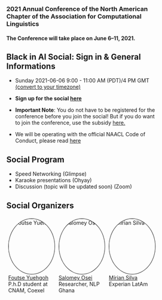 ### 2021 Annual Conference of the North American Chapter of the Association for Computational Linguistics
#### The Conference will take place on June 6–11, 2021. 

## Black in AI Social: Sign in & General Informations
- Sunday 2021-06-06   9:00 - 11:00 AM (PDT)/4 PM GMT  [(convert to your timezone)](https://www.timeanddate.com/worldclock/converter.html)
- **Sign up for the social <a href="https://forms.gle/W3M69VPu9kVn1oew8" target="_blank">here</a>**

- **Important Note**: You do not have to be registered for the conference before you join the social! But if you do want to join the conference, use the subsidy <a href="https://forms.office.com/Pages/ResponsePage.aspx?id=28am4grn6EidKwihTYoMpX41ACvpRHNMrOJ_vQ5RiqBURUpLUzBXT0RJNUJXU05YUzdITFdZUVJGQi4u" target="_blank">here.</a>

- We will be operating with the official NAACL Code of Conduct, please read <a href="https://www.acm.org/code-of-ethics" target="_blank">here<a/>

## Social Program

- Speed Networking (Glimpse)
- Karaoke presentations (Ohyay)
- Discussion (topic will be updated soon) (Zoom)

## Social Organizers 

<style>
* {
  box-sizing: border-box;
}
.column {
  float: left;
  width: 33.33%;
  padding: 5px;
}
/* Clearfix (clear floats) */
.row::after {
  content: "";
  clear: both;
  display: table;
}
</style>

<div class="row">
    <div class="column">
        <img src="https://github.com/blackinai/blackinai.github.io/blob/main/bai/src/assets/img/team/foutse.jpg?raw=true" alt="Foutse Yuehgoh"
        style="width: 150px; height: 150px; object-fit:cover; border-radius: 50%; border: solid 1px"/>
        <br/> <a href="https://www.linkedin.com/in/foutse-yuehgoh-9105b184/" target="_blank">Foutse Yuehgoh<a/>
        <br/> P.h.D student at CNAM, Coexel
    </div>
    <div class="column">
        <img src="https://github.com/blackinai/blackinai.github.io/blob/main/bai/src/assets/img/team/salomey.jpg?raw=true" alt="Salomey Osei"
        style="width: 150px; height: 150px; object-fit:cover; border-radius: 50%; border: solid 1px"/> 
        <br/> <a href="https://www.linkedin.com/in/salomey-osei-4b08a5b8/" target="_blank">Salomey Osei<a/>
        <br/> Researcher, NLP Ghana
    </div>
    <div class="column">
        <img src="https://github.com/blackinai/blackinai.github.io/blob/main/bai/src/assets/img/team/mirian.png?raw=true" alt="Mírian Silva"
        style="width: 150px; height: 150px; object-fit:cover; border-radius: 50%; border: solid 1px"/>
        <br/> <a href="https://mirianfsilva.github.io/" target="_blank">Mírian Silva</a>
        <br/> Experian LatAm
    </div>
</div>

<!-- object-position: 100% 0; -->



